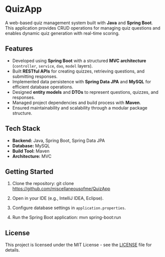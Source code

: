 # QuizApp

A web-based quiz management system built with **Java** and **Spring Boot**. This application provides CRUD operations for managing quiz questions and enables dynamic quiz generation with real-time scoring.

## Features
- Developed using **Spring Boot** with a structured **MVC architecture** (`controller`, `service`, `dao`, `model` layers).
- Built **RESTful APIs** for creating quizzes, retrieving questions, and submitting responses.
- Implemented data persistence with **Spring Data JPA** and **MySQL** for efficient database operations.
- Designed **entity models** and **DTOs** to represent questions, quizzes, and responses.
- Managed project dependencies and build process with **Maven**.
- Ensured maintainability and scalability through a modular package structure.

## Tech Stack
- **Backend:** Java, Spring Boot, Spring Data JPA  
- **Database:** MySQL  
- **Build Tool:** Maven  
- **Architecture:** MVC

## Getting Started
1. Clone the repository:
git clone https://github.com/miscellaneousofme/QuizApp

2. Open in your IDE (e.g., IntelliJ IDEA, Eclipse).
3. Configure database settings in `application.properties`.
4. Run the Spring Boot application:
mvn spring-boot:run


## License
This project is licensed under the MIT License - see the [LICENSE](LICENSE) file for details.
